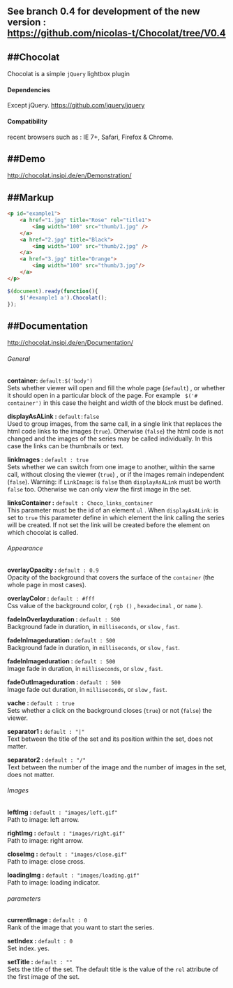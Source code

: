 ﻿See branch 0.4 for development of the new version :  
https://github.com/nicolas-t/Chocolat/tree/V0.4
-----------

##Chocolat
-----------
Chocolat is a simple `jQuery` lightbox plugin

#### Dependencies

Except jQuery. https://github.com/jquery/jquery

#### Compatibility
recent browsers such as :
IE 7+, Safari, Firefox & Chrome.

##Demo
-----------
http://chocolat.insipi.de/en/Demonstration/

##Markup
-----------
```html
<p id="example1">
	<a href="1.jpg" title="Rose" rel="title1">
		<img width="100" src="thumb/1.jpg" />
	</a>
	<a href="2.jpg" title="Black">
		<img width="100" src="thumb/2.jpg" />
	</a>
	<a href="3.jpg" title="Orange">
		<img width="100" src="thumb/3.jpg"/>
	</a>
</p>
```

```js
$(document).ready(function(){
	$('#example1 a').Chocolat();
});
```

##Documentation
-----------
http://chocolat.insipi.de/en/Documentation/

###### General
**container:** `default:$('body')`  
Sets whether viewer will open and fill the whole page (`default`)  , or whether it should open in a particular block of the page. For example ` $('# container')`  in this case the height and width of the block must be defined.

**displayAsALink :** `default:false`  
Used to group images, from the same call, in a single link that replaces the html code links to the images (`true`). Otherwise (`false`) the html code is not changed and the images of the series may be called individually. In this case the links can be thumbnails or text.

**linkImages :**   `default : true `  
Sets whether we can switch from one image to another, within the same call, without closing the viewer (`true`) , or if the images remain independent (`false`).
Warning: if `LinkImage`: is `false` then `displayAsALink` must be worth `false` too. Otherwise we can only view the first image in the set.

**linksContainer :**  `default : Choco_links_container`  
This parameter must be the id of an element `ul` . When `displayAsALink`: is set to `true` this parameter define in which element the link calling the series will be created. If not set the link will be created before the element on which chocolat is called.

###### Appearance
**overlayOpacity :**  `default : 0.9`  
 Opacity of the background that covers the surface of the `container` (the whole page in most cases).

**overlayColor :**  `default : #fff`  
Css value of the background color, ( `rgb ()` , `hexadecimal` , or `name` ).

**fadeInOverlayduration :**  `default : 500`  
Background fade in duration, in `milliseconds`, or `slow` , `fast`.
 
**fadeInImageduration :**  `default : 500`  
Background fade in duration, in `milliseconds`, or `slow` , `fast`.

**fadeInImageduration :**  `default : 500`  
Image fade in duration, in `milliseconds`, or `slow` , `fast`.

**fadeOutImageduration :**  `default : 500`  
Image fade out duration, in `milliseconds`, or `slow` , `fast`.

**vache :**  `default : true`  
Sets whether a click on the background closes (`true`) or not (`false`) the viewer.

**separator1 :**  `default : "|"`  
Text between the title of the set and its position within the set, does not matter.

**separator2 :**  `default : "/"`  
Text between the number of the image and the number of images in the set, does not matter. 

###### Images
**leftImg  :**  `default : "images/left.gif"`  
 Path to image: left arrow. 

**rightImg  :**  `default : "images/right.gif"`  
 Path to image: right arrow. 

**closeImg  :**  `default : "images/close.gif"`  
 Path to image: close cross. 

**loadingImg  :**  `default : "images/loading.gif"`   
 Path to image: loading indicator. 

###### parameters
**currentImage  :**  `default : 0`  
Rank of the image that you want to start the series.
 
**setIndex  :**  `default : 0`   
Set index. yes.
 
**setTitle  :**  `default : ""`  
 Sets the title of the set. The default title is the value of the `rel` attribute of the first image of the set. 


 
 
 
